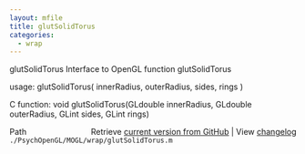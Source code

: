 ```yaml
---
layout: mfile
title: glutSolidTorus
categories:
  - wrap
---
```


glutSolidTorus  Interface to OpenGL function glutSolidTorus

usage:  glutSolidTorus\( innerRadius, outerRadius, sides, rings \)

C function:  void glutSolidTorus\(GLdouble innerRadius, GLdouble outerRadius, GLint sides, GLint rings\)


<div class="code_header" style="text-align:right;">
  <span style="float:left;">Path&nbsp;&nbsp;</span> <span class="counter">Retrieve <a href=
  "https://raw.github.com/Psychtoolbox-3/Psychtoolbox-3/beta/./PsychOpenGL/MOGL/wrap/glutSolidTorus.m">current version from GitHub</a> | View <a href=
  "https://github.com/Psychtoolbox-3/Psychtoolbox-3/commits/beta/./PsychOpenGL/MOGL/wrap/glutSolidTorus.m">changelog</a></span>
</div>
<div class="code">
  <code>./PsychOpenGL/MOGL/wrap/glutSolidTorus.m</code>
</div>
